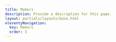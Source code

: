 ```yaml
---
title: Makers
description: Provide a description for this page.
layout: partials/layouts/base.html
eleventyNavigation:
  key: Makers
  order: 3
---
```


